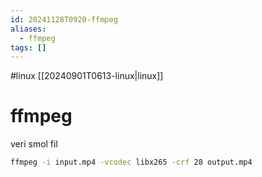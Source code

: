 ```yaml
---
id: 20241128T0920-ffmpeg
aliases:
  - ffmpeg
tags: []
---
```


#linux [[20240901T0613-linux|linux]]

# ffmpeg

veri smol fil

```sh
ffmpeg -i input.mp4 -vcodec libx265 -crf 28 output.mp4
```
